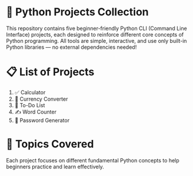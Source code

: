 # 🐍 Python Projects Collection
This repository contains five beginner-friendly Python CLI (Command Line Interface) projects, each designed to reinforce different core concepts of Python programming. All tools are simple, interactive, and use only built-in Python libraries — no external dependencies needed!

# 📋 List of Projects
1. ✅ Calculator
2. 💱 Currency Converter
3. 📌 To-Do List
4. ✍️ Word Counter
5. 🔐 Password Generator

# 🧠 Topics Covered
Each project focuses on different fundamental Python concepts to help beginners practice and learn effectively.
